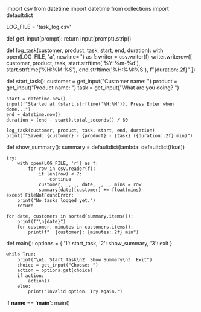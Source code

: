 import csv
from datetime import datetime
from collections import defaultdict

LOG_FILE = 'task_log.csv'

def get_input(prompt):
    return input(prompt).strip()

def log_task(customer, product, task, start, end, duration):
    with open(LOG_FILE, 'a', newline='') as f:
        writer = csv.writer(f)
        writer.writerow([
            customer, product, task,
            start.strftime('%Y-%m-%d'),
            start.strftime('%H:%M:%S'),
            end.strftime('%H:%M:%S'),
            f"{duration:.2f}"
        ])

def start_task():
    customer = get_input("Customer name: ")
    product = get_input("Product name: ")
    task = get_input("What are you doing? ")

    start = datetime.now()
    input(f"Started at {start.strftime('%H:%M')}. Press Enter when done...")
    end = datetime.now()
    duration = (end - start).total_seconds() / 60

    log_task(customer, product, task, start, end, duration)
    print(f"Saved: {customer} - {product} - {task} ({duration:.2f} min)")

def show_summary():
    summary = defaultdict(lambda: defaultdict(float))

    try:
        with open(LOG_FILE, 'r') as f:
            for row in csv.reader(f):
                if len(row) < 7:
                    continue
                customer, _, _, date, _, _, mins = row
                summary[date][customer] += float(mins)
    except FileNotFoundError:
        print("No tasks logged yet.")
        return

    for date, customers in sorted(summary.items()):
        print(f"\n{date}")
        for customer, minutes in customers.items():
            print(f"  {customer}: {minutes:.2f} min")

def main():
    options = {
        '1': start_task,
        '2': show_summary,
        '3': exit
    }

    while True:
        print("\n1. Start Task\n2. Show Summary\n3. Exit")
        choice = get_input("Choose: ")
        action = options.get(choice)
        if action:
            action()
        else:
            print("Invalid option. Try again.")

if __name__ == '__main__':
    main()
